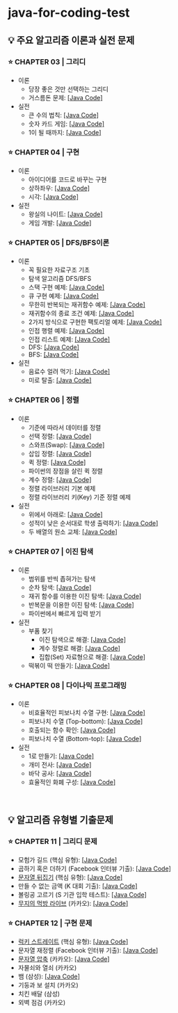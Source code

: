 # java-for-coding-test

## 💡 주요 알고리즘 이론과 실전 문제
### ⭐️ CHAPTER 03 | 그리디
- 이론
  - 당장 좋은 것만 선택하는 그리디
  - 거스름돈 문제: [[Java Code]](https://github.com/kva231/java-for-coding-test/blob/main/ch03_%EA%B7%B8%EB%A6%AC%EB%94%94/1.java)
- 실전
  - 큰 수의 법칙: [[Java Code]](https://github.com/kva231/java-for-coding-test/blob/main/ch03_%EA%B7%B8%EB%A6%AC%EB%94%94/2.java)
  - 숫자 카드 게임: [[Java Code]](https://github.com/kva231/java-for-coding-test/blob/main/ch03_%EA%B7%B8%EB%A6%AC%EB%94%94/3.java)
  - 1이 될 때까지: [[Java Code]](https://github.com/kva231/java-for-coding-test/blob/main/ch03_%EA%B7%B8%EB%A6%AC%EB%94%94/4.java)

### ⭐️ CHAPTER 04 | 구현
- 이론
  - 아이디어를 코드로 바꾸는 구현
  - 상하좌우: [[Java Code]](https://github.com/kva231/java-for-coding-test/blob/main/ch04_%EA%B5%AC%ED%98%84/1.java)
  - 시각: [[Java Code]](https://github.com/kva231/java-for-coding-test/blob/main/ch04_%EA%B5%AC%ED%98%84/2.java)
- 실전
  - 왕실의 나이트: [[Java Code]](https://github.com/kva231/java-for-coding-test/blob/main/ch04_%EA%B5%AC%ED%98%84/3.java)
  - 게임 개발: [[Java Code]](https://github.com/kva231/java-for-coding-test/blob/main/ch04_%EA%B5%AC%ED%98%84/4.java)
  
### ⭐️ CHAPTER 05 | DFS/BFS이론
- 이론
  - 꼭 필요한 자료구조 기초
  - 탐색 알고리즘 DFS/BFS
  - 스택 구현 예제: [[Java Code]](https://github.com/kva231/java-for-coding-test/blob/main/ch05_DFS%20BFS/1.java)
  - 큐 구현 예제: [[Java Code]](https://github.com/kva231/java-for-coding-test/blob/main/ch05_DFS%20BFS/2.java)
  - 무한히 반복되는 재귀함수 예제: [[Java Code]](https://github.com/kva231/java-for-coding-test/blob/main/ch05_DFS%20BFS/3.java)
  - 재귀함수의 종료 조건 예제: [[Java Code]](https://github.com/kva231/java-for-coding-test/blob/main/ch05_DFS%20BFS/4.java)
  - 2가지 방식으로 구현한 팩토리얼 예제: [[Java Code]](https://github.com/kva231/java-for-coding-test/blob/main/ch05_DFS%20BFS/5.java)
  - 인접 행렬 예제: [[Java Code]](https://github.com/kva231/java-for-coding-test/blob/main/ch05_DFS%20BFS/6.java)
  - 인접 리스트 예제: [[Java Code]](https://github.com/kva231/java-for-coding-test/blob/main/ch05_DFS%20BFS/7.java)
  - DFS: [[Java Code]](https://github.com/kva231/java-for-coding-test/blob/main/ch05_DFS%20BFS/8.java)
  - BFS: [[Java Code]](https://github.com/kva231/java-for-coding-test/blob/main/ch05_DFS%20BFS/9.java)
- 실전
  - 음료수 얼려 먹기: [[Java Code]](https://github.com/kva231/java-for-coding-test/blob/main/ch05_DFS%20BFS/10.java)
  - 미로 탈출: [[Java Code]](https://github.com/kva231/java-for-coding-test/blob/main/ch05_DFS%20BFS/11.java)
  
### ⭐️ CHAPTER 06 | 정렬
- 이론
  - 기준에 따라서 데이터를 정렬
  - 선택 정렬: [[Java Code]](https://github.com/kva231/java-for-coding-test/blob/main/ch06_%EC%A0%95%EB%A0%AC/1.java)
  - 스와프(Swap): [[Java Code]](https://github.com/kva231/java-for-coding-test/blob/main/ch06_%EC%A0%95%EB%A0%AC/2.java)
  - 삽입 정렬: [[Java Code]](https://github.com/kva231/java-for-coding-test/blob/main/ch06_%EC%A0%95%EB%A0%AC/3.java)
  - 퀵 정렬: [[Java Code]](https://github.com/kva231/java-for-coding-test/blob/main/ch06_%EC%A0%95%EB%A0%AC/4.java)
  - 파이썬의 장점을 살린 퀵 정렬
  - 계수 정렬: [[Java Code]](https://github.com/kva231/java-for-coding-test/blob/main/ch06_%EC%A0%95%EB%A0%AC/6.java)
  - 정렬 라이브러리 기본 예제
  - 정렬 라이브러리 키(Key) 기준 정렬 예제
- 실전
  - 위에서 아래로: [[Java Code]](https://github.com/kva231/java-for-coding-test/blob/main/ch06_%EC%A0%95%EB%A0%AC/10.java)
  - 성적이 낮은 순서대로 학생 출력하기: [[Java Code]](https://github.com/kva231/java-for-coding-test/blob/main/ch06_%EC%A0%95%EB%A0%AC/11.java)
  - 두 배열의 원소 교체: [[Java Code]](https://github.com/kva231/java-for-coding-test/blob/main/ch06_%EC%A0%95%EB%A0%AC/12.java)
  
### ⭐️ CHAPTER 07 | 이진 탐색
- 이론
  - 범위를 반씩 좁혀가는 탐색
  - 순차 탐색: [[Java Code]](https://github.com/kva231/java-for-coding-test/blob/main/ch07_%EC%9D%B4%EC%A7%84%20%ED%83%90%EC%83%89/1.java)
  - 재귀 함수를 이용한 이진 탐색: [[Java Code]](https://github.com/kva231/java-for-coding-test/blob/main/ch07_%EC%9D%B4%EC%A7%84%20%ED%83%90%EC%83%89/2.java)
  - 반복문을 이용한 이진 탐색: [[Java Code]](https://github.com/kva231/java-for-coding-test/blob/main/ch07_%EC%9D%B4%EC%A7%84%20%ED%83%90%EC%83%89/3.java)
  - 파이썬에서 빠르게 입력 받기
- 실전
  - 부품 찾기
    - 이진 탐색으로 해결: [[Java Code]](https://github.com/kva231/java-for-coding-test/blob/main/ch07_%EC%9D%B4%EC%A7%84%20%ED%83%90%EC%83%89/5.java)
    - 계수 정렬로 해결: [[Java Code]](https://github.com/kva231/java-for-coding-test/blob/main/ch07_%EC%9D%B4%EC%A7%84%20%ED%83%90%EC%83%89/6.java)
    - 집합(Set) 자료형으로 해결: [[Java Code]](https://github.com/kva231/java-for-coding-test/blob/main/ch07_%EC%9D%B4%EC%A7%84%20%ED%83%90%EC%83%89/7.java)
  - 떡볶이 떡 만들기: [[Java Code]](https://github.com/kva231/java-for-coding-test/blob/main/ch07_%EC%9D%B4%EC%A7%84%20%ED%83%90%EC%83%89/8.java)

### ⭐️ CHAPTER 08 | 다이나믹 프로그래밍
- 이론
  - 비효율적인 피보나치 수열 구현: [[Java Code]](https://github.com/kva231/java-for-coding-test/blob/main/ch08_%EB%8B%A4%EC%9D%B4%EB%82%98%EB%AF%B9%20%ED%94%84%EB%A1%9C%EA%B7%B8%EB%9E%98%EB%B0%8D/1.java)
  - 피보나치 수열 (Top-bottom): [[Java Code]](https://github.com/kva231/java-for-coding-test/blob/main/ch08_%EB%8B%A4%EC%9D%B4%EB%82%98%EB%AF%B9%20%ED%94%84%EB%A1%9C%EA%B7%B8%EB%9E%98%EB%B0%8D/2.java)
  - 호출되는 함수 확인: [[Java Code]](https://github.com/kva231/java-for-coding-test/blob/main/ch08_%EB%8B%A4%EC%9D%B4%EB%82%98%EB%AF%B9%20%ED%94%84%EB%A1%9C%EA%B7%B8%EB%9E%98%EB%B0%8D/3.java)
  - 피보나치 수열 (Bottom-top): [[Java Code]](https://github.com/kva231/java-for-coding-test/blob/main/ch08_%EB%8B%A4%EC%9D%B4%EB%82%98%EB%AF%B9%20%ED%94%84%EB%A1%9C%EA%B7%B8%EB%9E%98%EB%B0%8D/4.java)
- 실전
  - 1로 만들기: [[Java Code]](https://github.com/kva231/java-for-coding-test/blob/main/ch08_%EB%8B%A4%EC%9D%B4%EB%82%98%EB%AF%B9%20%ED%94%84%EB%A1%9C%EA%B7%B8%EB%9E%98%EB%B0%8D/5.java)
  - 개미 전사: [[Java Code]](https://github.com/kva231/java-for-coding-test/blob/main/ch08_%EB%8B%A4%EC%9D%B4%EB%82%98%EB%AF%B9%20%ED%94%84%EB%A1%9C%EA%B7%B8%EB%9E%98%EB%B0%8D/6.java)
  - 바닥 공사: [[Java Code]](https://github.com/kva231/java-for-coding-test/blob/main/ch08_%EB%8B%A4%EC%9D%B4%EB%82%98%EB%AF%B9%20%ED%94%84%EB%A1%9C%EA%B7%B8%EB%9E%98%EB%B0%8D/7.java)
  - 효율적인 화폐 구성: [[Java Code]](https://github.com/kva231/java-for-coding-test/blob/main/ch08_%EB%8B%A4%EC%9D%B4%EB%82%98%EB%AF%B9%20%ED%94%84%EB%A1%9C%EA%B7%B8%EB%9E%98%EB%B0%8D/8.java)

<br/>

## 💡 알고리즘 유형별 기출문제
### ⭐️ CHAPTER 11 | 그리디 문제
- 모험가 길드 (핵심 유형): [[Java Code]](https://github.com/kva231/java-for-coding-test/blob/main/ch11_%EA%B7%B8%EB%A6%AC%EB%94%94/1.java)
- 곱하기 혹은 더하기 (Facebook 인터뷰 기출): [[Java Code]](https://github.com/kva231/java-for-coding-test/blob/main/ch11_%EA%B7%B8%EB%A6%AC%EB%94%94/2.java)
- [문자열 뒤집기](https://www.acmicpc.net/problem/1439) (핵심 유형): [[Java Code]](https://github.com/kva231/java-for-coding-test/blob/main/ch11_%EA%B7%B8%EB%A6%AC%EB%94%94/3.java)
- 만들 수 없는 금액 (K 대회 기출): [[Java Code]](https://github.com/kva231/java-for-coding-test/blob/main/ch11_%EA%B7%B8%EB%A6%AC%EB%94%94/4.java)
- 볼링공 고르기 (S 기관 입학 테스트): [[Java Code]](https://github.com/kva231/java-for-coding-test/blob/main/ch11_%EA%B7%B8%EB%A6%AC%EB%94%94/5.java)
- [무지의 먹방 라이브](https://programmers.co.kr/learn/courses/30/lessons/42891) (카카오): [[Java Code]](https://github.com/kva231/java-for-coding-test/blob/main/ch11_%EA%B7%B8%EB%A6%AC%EB%94%94/6.java)

### ⭐️ CHAPTER 12 | 구현 문제
- [럭키 스트레이트](https://www.acmicpc.net/problem/18406) (핵심 유형): [[Java Code]](https://github.com/kva231/java-for-coding-test/blob/main/ch12_%EA%B5%AC%ED%98%84/1.java)
- 문자열 재정렬 (Facebook 인터뷰 기출): [[Java Code]](https://github.com/kva231/java-for-coding-test/blob/main/ch12_%EA%B5%AC%ED%98%84/2.java)
- [문자열 압축](https://programmers.co.kr/learn/courses/30/lessons/60057) (카카오): [[Java Code]](https://github.com/kva231/java-for-coding-test/blob/main/ch12_%EA%B5%AC%ED%98%84/3.java)
- 자물쇠와 열쇠 (카카오)
- 뱀 (삼성): [[Java Code]](https://github.com/kva231/java-for-coding-test/blob/main/ch12_%EA%B5%AC%ED%98%84/5.java)
- 기둥과 보 설치 (카카오)
- 치킨 배달 (삼성)
- 외벽 점검 (카카오)
